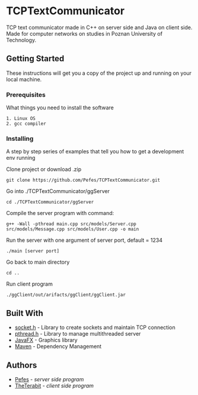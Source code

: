 # TCPTextCommunicator

TCP text communicator made in C++ on server side and Java on client side. Made for computer networks on studies in Poznan University of Technology.
## Getting Started

These instructions will get you a copy of the project up and running on your local machine.

### Prerequisites

What things you need to install the software

```
1. Linux OS
2. gcc compiler
```

### Installing

A step by step series of examples that tell you how to get a development env running

Clone project or download .zip

```
git clone https://github.com/Pefes/TCPTextCommunicator.git
```

Go into ./TCPTextCommunicator/ggServer

```
cd ./TCPTextCommunicator/ggServer
```

Compile the server program with command:

```
g++ -Wall -pthread main.cpp src/models/Server.cpp src/models/Message.cpp src/models/User.cpp -o main
```

Run the server with one argument of server port, default = 1234

```
./main [server port]
```

Go back to main directory

```
cd ..
```

Run client program

```
./ggClient/out/arifacts/ggClient/ggClient.jar
```

## Built With
* [socket.h](http://man7.org/linux/man-pages/man2/socket.2.html) - Library to create sockets and maintain TCP connection
* [pthread.h](http://man7.org/linux/man-pages/man7/pthreads.7.html) - Library to manage multithreaded server
* [JavaFX](https://docs.oracle.com/javafx/2/) - Graphics library
* [Maven](https://maven.apache.org/) - Dependency Management

## Authors

* [Pefes](https://github.com/Pefes) - *server side program*
* [TheTerabit](https://github.com/TheTerabit) - *client side program*
